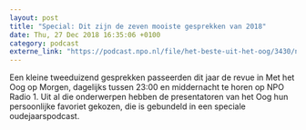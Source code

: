 ```yaml
---
layout: post
title: "Special: Dit zijn de zeven mooiste gesprekken van 2018"
date: Thu, 27 Dec 2018 16:35:06 +0100
category: podcast
externe_link: "https://podcast.npo.nl/file/het-beste-uit-het-oog/3430/nporadio1_het-beste-uit-het-oog_20181227_special-dit-zijn-de-zeven-mooiste-gesprekken-van-2018.mp3"
---
```


Een kleine tweeduizend gesprekken passeerden dit jaar de revue in Met het Oog op Morgen, dagelijks tussen 23:00 en middernacht te horen op NPO Radio 1. Uit al die onderwerpen hebben de presentatoren van het Oog hun persoonlijke favoriet gekozen, die is gebundeld in een speciale oudejaarspodcast.
